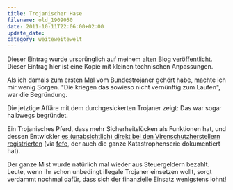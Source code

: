 ```yaml
---
title: Trojanischer Hase
filename: old_1909050
date: 2011-10-11T22:06:00+02:00
update_date:
category: weiteweitewelt
---
```

Dieser Eintrag wurde ursprünglich auf meinem [alten Blog veröffentlicht](https://stu.blogger.de/stories/1909050/). Dieser Eintrag hier ist eine Kopie mit kleinen technischen Anpassungen.

Als ich damals zum ersten Mal vom Bundestrojaner gehört habe, machte ich mir wenig Sorgen. "Die kriegen das sowieso nicht vernünftig zum Laufen", war die Begründung.

Die jetztige Affäre mit dem durchgesickerten Trojaner zeigt: Das war sogar halbwegs begründet.

Ein Trojanisches Pferd, dass mehr Sicherheitslücken als Funktionen hat, und dessen Entwickler [es (unabsichtlich) direkt bei den Virenschutzherstellern registrierten](http://www.f-secure.com/weblog/archives/00002250.html) (via  [fefe](http://blog.fefe.de/?ts=b06a8ce2), der auch die ganze Katastrophenserie dokumentiert hat).

Der ganze Mist wurde natürlich mal wieder aus Steuergeldern bezahlt. Leute, wenn ihr schon unbedingt illegale Trojaner einsetzen wollt, sorgt verdammt nochmal dafür, dass sich der finanzielle Einsatz wenigstens lohnt!
